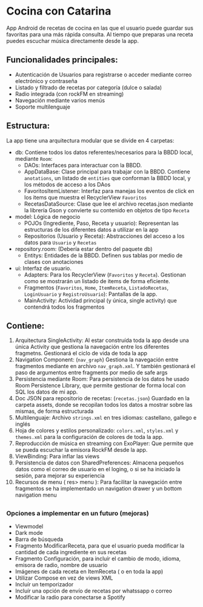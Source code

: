 # Cocina con Catarina
App Android de recetas de cocina en las que el usuario puede guardar sus favoritas para una más rápida consulta.
Al tiempo que preparas una receta puedes escuchar música directamente desde la app.

## Funcionalidades principales:
  - Autenticación de Usuarios para registrarse o acceder mediante correo electrónico y contraseña
  - Listado y filtrado de recetas por categoría (dulce o salada)
  - Radio integrada (con rockFM en streaming)
  - Navegación mediante varios menús
  - Soporte multilenguaje
    
## Estructura:
La app tiene una arquitectura modular que se divide en 4 carpetas:
- db: Contiene todos los datos referentes/necesarios para la BBDD local, mediante `Room`:
    - DAOs: Interfaces para interactuar con la BBDD.
    - AppDataBase: Clase principal para trabajar con la BBDD. Contiene `anotations`, un listado de `entities` que conforman la BBDD local, y los métodos de acceso a los DAos
    - FavoritosItemListener: Interfaz para manejas los eventos de click en los items que muestra el RecyclerView `Favoritos`
    - RecetasDataSource: Clase que lee el archivo recetas.json mediante la librería Gson y convierte su contenido en objetos de tipo `Receta`
- model: Lógica de negocio
    - POJOs (Ingrediente, Paso, Receta y usuario): Representan las estructuras de los diferentes datos a utilizar en la app
    - Repositorios (Usuario y Receta): Abstracciones del acceso a los datos para `Usuario` y `Recetas`
- repository.room: (Debería estar dentro del paquete db)
    - Entitys: Entidades de la BBDD. Definen sus tablas por medio de clases con anotaciones
- ui: Interfaz de usuario.
    - Adapters: Para los RecyclerView (`Favoritos` y `Receta`). Gestionan como se mostrarán un listado de items de forma eficiente.
    - Fragmentos (`Favoritos`, `Home`, `ItemReceta`, `ListadoRecetas`, `LoginUsuario` y `RegistroUsuario`): Pantallas de la app.
    - MainActivity: Actividad principal (y única, single activity) que contendrá todos los fragmentos
    
## Contiene:
 1. Arquitectura SingleActivity:
    Al estar construída toda la app desde una única Activity que gestiona la navegación entre los diferentes fragmetns.
    Gestionará el ciclo de vida de toda la app
 2. Navigation Component: (`nav_graph`)
    Gestiona la navegación entre fragmentos mediante en archivo `nav_graph.xml`.
    Y también gestionará el paso de argumentos entre fragments por medio de safe args
 4. Persistencia mediante Room:
    Para persistencia de los datos he usado Room Persistence Library, que permite gestionar de forma local con SQL los datos de mi app.
 6. Doc JSON para repositorio de recetas: (`recetas.json`)
    Guardado en la carpeta assets, donde se recopilan todos los datos a mostrar sobre las mismas, de forma estructurada
 7. Multilenguaje:
    Archivo `strings.xml` en tres idiomas: castellano, gallego e inglés
 9. Hoja de colores y estilos personalizado:
    `colors.xml`, `styles.xml` y `themes.xml` para la configuración de colores de toda la app.
 11. Reproducción de música en streaming con ExoPlayer:
     Que permite que se pueda escuchar la emisora RockFM desde la app.
 13. ViewBinding:
     Para inflar las views
 15. Persistencia de datos con SharedPreferences:
     Almacena pequeños datos como el correo de usuario en el loging, o si se ha iniciado la sesión, para mejorar su experiencia
 16. Recursos de menu ( res> menu ):
     Para facilitar la navegación entre fragmentos se ha implementado un navigation drawer y un bottom navigation menu


##
### Opciones a implementar en un futuro (mejoras)
- Viewmodel
- Dark mode
- Barra de búsqueda
- Fragmento ModificarReceta, para que el usuario pueda modificar la cantidad de cada ingrediente en sus recetas
- Fragmento Configuración, para incluír el cambio de modo, idioma, emisora de radio, nombre de usuario
- Imágenes de cada receta en ItemReceta ( o en toda la app)
- Utilizar Compose en vez de views XML
- Incluír un temporizador
- Incluír una opción de envío de recetas por whatssapp o correo
- Modificar la radio para conectarse a Spotify
